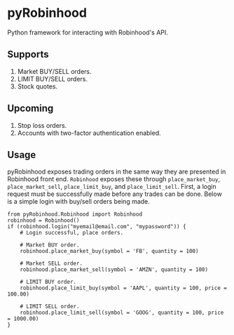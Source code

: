 # pyRobinhood

Python framework for interacting with Robinhood's API.

## Supports

1. Market BUY/SELL orders.
2. LIMIT BUY/SELL orders.
3. Stock quotes.

## Upcoming

1. Stop loss orders.
2. Accounts with two-factor authentication enabled.

## Usage

pyRobinhood exposes trading orders in the same way they are presented in Robinhood front end. `Robinhood` exposes these through `place_market_buy`, `place_market_sell`, `place_limit_buy`, and `place_limit_sell`. First, a login request must be successfully made before any trades can be done. Below is a simple login with buy/sell orders being made. 

```
from pyRobinhood.Robinhood import Robinhood
robinhood = Robinhood()
if (robinhood.login("myemail@email.com", "mypassword")) {
	# Login successful, place orders.

	# Market BUY order.
	robinhood.place_market_buy(symbol = 'FB', quantity = 100)

	# Market SELL order.
	robinhood.place_market_sell(symbol = 'AMZN', quantity = 100)

	# LIMIT BUY order.
	robinhood.place_limit_buy(symbol = 'AAPL', quantity = 100, price = 100.00)

	# LIMIT SELL order.
	robinhood.place_limit_sell(symbol = 'GOOG', quantity = 100, price = 1000.00)
}
```